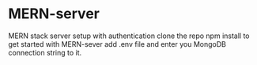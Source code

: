 # MERN-server
MERN stack server setup with authentication
clone the repo 
npm install to get started with MERN-sever
add .env file and enter you MongoDB connection string to it.
